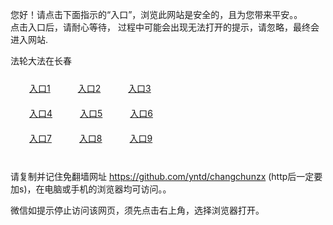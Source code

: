 您好！请点击下面指示的“入口”，浏览此网站是安全的，且为您带来平安。。 <br/>
点击入口后，请耐心等待， 过程中可能会出现无法打开的提示，请忽略，最终会进入网站. </br>

法轮大法在长春<br/>
<div style="padding:10px"><a style="margin:20px" target="_blank" href="https://d1d2yleaor6j2x.cloudfront.net/2Qpsp?ghgjedw" id="ccLink1" rel="nofollow">入口1</a> <a target="_blank" style="margin:20px" href="https://d3tl6a6qp6q7x0.cloudfront.net/2Qpsp?rauoibv" id="ccLink2" rel="nofollow">入口2</a> <a style="margin:20px" target="_blank" href="https://d146zqoh4ftead.cloudfront.net/2Qpsp?hhsxtqr" id="ccLink3" rel="nofollow">入口3</a></div>

<div style="padding:10px" ><a style="margin:20px" target="_blank" href="https://d1d2yleaor6j2x.cloudfront.net/2Qpsp?ghgjedw" id="ccLink4" rel="nofollow">入口4</a> <a style="margin:20px" href="https://d3tl6a6qp6q7x0.cloudfront.net/2Qpsp?rauoibv" target="_blank" id="ccLink5" rel="nofollow">入口5</a> <a style="margin:20px" href="https://d146zqoh4ftead.cloudfront.net/2Qpsp?hhsxtqr" target="_blank" id="ccLink6" rel="nofollow">入口6</a></div>

<div style="padding:10px"><a style="margin:20px" target="_blank" href="https://d1d2yleaor6j2x.cloudfront.net/2Qpsp?ghgjedw" id="ccLink7" rel="nofollow">入口7</a> <a style="margin:20px" href="https://d3tl6a6qp6q7x0.cloudfront.net/2Qpsp?rauoibv" target="_blank" id="ccLink8" rel="nofollow">入口8</a> <a style="margin:20px" target="_blank" href="https://d146zqoh4ftead.cloudfront.net/2Qpsp?hhsxtqr" id="ccLink9" rel="nofollow">入口9</a></div>

<br/>



请复制并记住免翻墙网址 https://github.com/yntd/changchunzx (http后一定要加s)，在电脑或手机的浏览器均可访问。。<br/>

微信如提示停止访问该网页，须先点击右上角，选择浏览器打开。
